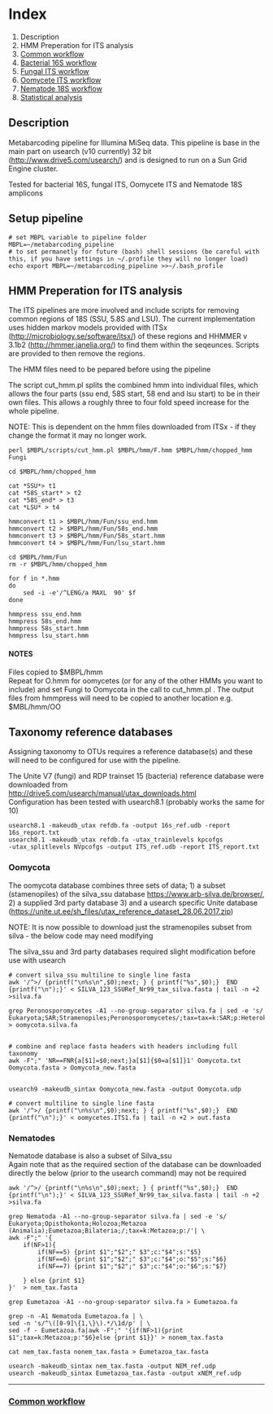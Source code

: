 # Index 
 1. Description
 3. HMM Preperation for ITS analysis  
 5. [Common workflow](../master/Common%20workflow.md)
 7. [Bacterial 16S workflow](../master/BAC%20%20workflow.md)
 18. [Fungal ITS workflow](../master/FUN%20workflow.md)
 20. [Oomycete ITS workflow](../master/Oomycota%20workflow.md)
 22. [Nematode 18S workflow](../master/Nematoda%20workflow.md)
 24. [Statistical analysis](../master/statistical%20analysis.md)
 

## Description
Metabarcoding pipeline for Illumina MiSeq data. This pipeline is base in the main part on usearch (v10 currently) 32 bit (http://www.drive5.com/usearch/) and is designed to run on a Sun Grid Engine cluster. 

Tested for bacterial 16S, fungal ITS, Oomycete ITS and Nematode 18S amplicons

## Setup pipeline
```shell
# set MBPL variable to pipeline folder
MBPL=~/metabarcoding_pipeline
# to set permanetly for future (bash) shell sessions (be careful with this, if you have settings in ~/.profile they will no longer load)
echo export MBPL=~/metabarcoding_pipeline >>~/.bash_profile
```

## HMM Preperation for ITS analysis

The ITS pipelines are more involved and include scripts for removing common regions of 18S (SSU, 5.8S and LSU). The current implementation uses hidden markov models provided with ITSx (http://microbiology.se/software/itsx/) of these regions and HHMMER v 3.1b2 (http://hmmer.janelia.org/) to find them within the seqeunces. Scripts are provided to then remove the regions. 

The HMM files need to be pepared before using the pipeline

The script cut_hmm.pl splits the combined hmm into individual files, which allows the four parts (ssu end, 58S start, 58 end and lsu start) to be in their own files. This allows a roughly three to four fold speed increase for the whole pipeline.  

NOTE: This is dependent on the hmm files downloaded from ITSx - if they change the format it may no longer work.


```shell
perl $MBPL/scripts/cut_hmm.pl $MBPL/hmm/F.hmm $MBPL/hmm/chopped_hmm Fungi

cd $MBPL/hmm/chopped_hmm

cat *SSU*> t1
cat *58S_start* > t2
cat *58S_end* > t3
cat *LSU* > t4

hmmconvert t1 > $MBPL/hmm/Fun/ssu_end.hmm
hmmconvert t2 > $MBPL/hmm/Fun/58s_end.hmm
hmmconvert t3 > $MBPL/hmm/Fun/58s_start.hmm
hmmconvert t4 > $MBPL/hmm/Fun/lsu_start.hmm

cd $MBPL/hmm/Fun
rm -r $MBPL/hmm/chopped_hmm

for f in *.hmm
do
	sed -i -e'/^LENG/a MAXL  90' $f
done

hmmpress ssu_end.hmm
hmmpress 58s_end.hmm
hmmpress 58s_start.hmm
hmmpress lsu_start.hmm
```
#### NOTES
Files copied to $MBPL/hmm  
Repeat for O.hmm for oomycetes (or for any of the other HMMs you want to include) and set Fungi to Oomycota in the call to cut_hmm.pl . The output files from hmmpress will need to be copied to another location e.g. $MBL/hmm/OO

## Taxonomy reference databases
Assigning taxonomy to OTUs requires a reference database(s) and these will need to be configured for use with the pipeline.

The Unite V7 (fungi) and RDP trainset 15 (bacteria) reference database were downloaded from  
http://drive5.com/usearch/manual/utax_downloads.html  
Configuration has been tested with usearch8.1 (probably works the same for 10)
```shell
usearch8.1 -makeudb_utax refdb.fa -output 16s_ref.udb -report 16s_report.txt
usearch8.1 -makeudb_utax refdb.fa -utax_trainlevels kpcofgs ‑utax_splitlevels NVpcofgs -output ITS_ref.udb -report ITS_report.txt
```

### Oomycota
The oomycota database combines three sets of data; 1) a subset (stamenopiles) of the silva_ssu database https://www.arb-silva.de/browser/, 2) a supplied 3rd party database 3) and a usearch specific Unite database (https://unite.ut.ee/sh_files/utax_reference_dataset_28.06.2017.zip)

NOTE: It is now possible to download just the stramenopiles subset from silva - the below code may need modifying 

The silva_ssu and 3rd party databases required slight modification before use with usearch

```shell
# convert silva_ssu multiline to single line fasta
awk '/^>/ {printf("\n%s\n",$0);next; } { printf("%s",$0);}  END {printf("\n");}' < SILVA_123_SSURef_Nr99_tax_silva.fasta | tail -n +2 >silva.fa

grep Peronosporomycetes -A1 --no-group-separator silva.fa | sed -e 's/ Eukaryota;SAR;Stramenopiles;Peronosporomycetes/;tax=tax=k:SAR;p:Heterokontophyta;c:Oomycota;/' > oomycota.silva.fa


# combine and replace fasta headers with headers including full taxonomy
awk -F";" 'NR==FNR{a[$1]=$0;next;}a[$1]{$0=a[$1]}1' Oomycota.txt Oomycota.fasta > Oomycota_new.fasta


usearch9 -makeudb_sintax Oomycota_new.fasta -output Oomycota.udp

# convert multiline to single line fasta
awk '/^>/ {printf("\n%s\n",$0);next; } { printf("%s",$0);}  END {printf("\n");}' < oomycetes.ITS1.fa | tail -n +2 > out.fasta

```
### Nematodes
Nematode database is also a subset of Silva_ssu  
Again note that as the required section of the database can be downloaded directly the below (prior to the usearch command) may not be required

```shell
awk '/^>/ {printf("\n%s\n",$0);next; } { printf("%s",$0);}  END {printf("\n");}' < SILVA_123_SSURef_Nr99_tax_silva.fasta | tail -n +2 >silva.fa

grep Nematoda -A1 --no-group-separator silva.fa | sed -e 's/ Eukaryota;Opisthokonta;Holozoa;Metazoa (Animalia);Eumetazoa;Bilateria;/;tax=k:Metazoa;p:/'| \
awk -F";" '{
	if(NF>1){
		if(NF==5) {print $1";"$2";" $3";c:"$4";s:"$5}
		if(NF==6) {print $1";"$2";" $3";c:"$4";o:"$5";s:"$6}
		if(NF==7) {print $1";"$2";" $3";c:"$4";o:"$6";s:"$7}
		
	} else {print $1}
}'  > nem_tax.fasta

grep Eumetazoa -A1 --no-group-separator silva.fa > Eumetazoa.fa

grep -n -A1 Nematoda Eumetazoa.fa | \
sed -n 's/^\([0-9]\{1,\}\).*/\1d/p' | \
sed -f - Eumetazoa.fa|awk -F";" '{if(NF>1){print $1";tax=k:Metazoa;p:"$6}else {print $1}}' > nonem_tax.fasta

cat nem_tax.fasta nonem_tax.fasta > Eumetazoa_tax.fasta

usearch -makeudb_sintax nem_tax.fasta -output NEM_ref.udp
usearch -makeudb_sintax Eumetazoa_tax.fasta -output xNEM_ref.udp
```

___
### [Common workflow](../master/Common%20workflow.md)
